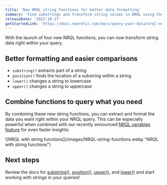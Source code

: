```yaml
---
title: 'New NRQL string functions for better data formatting'
summary: 'Find substrings and transform string values in NRQL using these handy functions'
releaseDate: '2022-10-27'
getStartedLink: 'https://docs.newrelic.com/docs/query-your-data/nrql-new-relic-query-language/get-started/nrql-syntax-clauses-functions'
---
```


With the launch of four new NRQL functions, you can now transform string data right within your query.

## Better formatting and easier comparisons

- `substring()` extracts part of a string
- `position()` finds the location of a substring within a string
- `lower()` changes a string to lowercase
- `upper()` changes a string to uppercase

## Combine functions to query what you need

By combining these new string functions, you can extract and format the data you want right within your NRQL query. This can be especially powerful when combined with our recently announced [NRQL variables feature](https://one.newrelic.com/whats-new?state=54b6bc30-6f70-3507-6966-4b8073aa66af) for even faster insights:

![NRQL with string functions])/images/NRQL-string-functions.webp "NRQL with string functions")

## Next steps

Review the docs for [substring()](https://docs.newrelic.com/docs/query-your-data/nrql-new-relic-query-language/get-started/nrql-syntax-clauses-functions/#func-substring), [position()](https://docs.newrelic.com/docs/query-your-data/nrql-new-relic-query-language/get-started/nrql-syntax-clauses-functions/#func-position), [upper()](https://docs.newrelic.com/docs/query-your-data/nrql-new-relic-query-language/get-started/nrql-syntax-clauses-functions/#func-upper), and [lower()](https://docs.newrelic.com/docs/query-your-data/nrql-new-relic-query-language/get-started/nrql-syntax-clauses-functions/#func-lower) and start working with strings in your queries!
